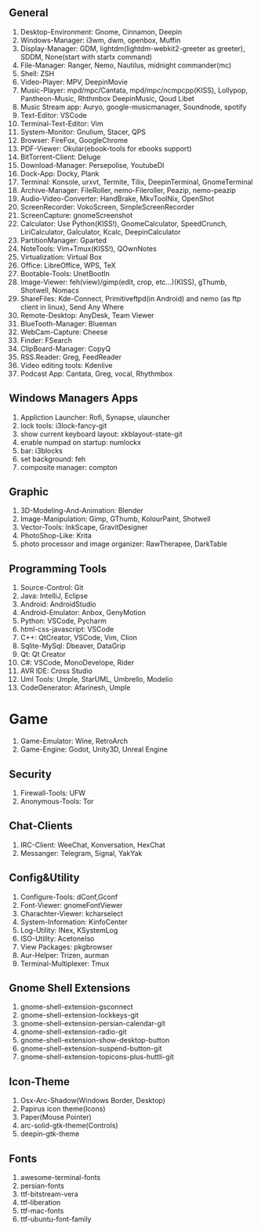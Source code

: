 
## General

1. Desktop-Environment: Gnome, Cinnamon, Deepin
2. Windows-Manager: i3wm, dwm, openbox, Muffin
3. Display-Manager: GDM, lightdm(lightdm-webkit2-greeter as greeter), SDDM, None(start with startx command)
4. File-Manager: Ranger, Nemo, Nautilus, midnight commander(mc)
5. Shell: ZSH
6. Video-Player: MPV, DeepinMovie
7. Music-Player: mpd/mpc/Cantata, mpd/mpc/ncmpcpp(KISS), Lollypop, Pantheon-Music, Rhthmbox DeepinMusic, Qoud Libet
8. Music Stream app: Auryo, google-musicmanager, Soundnode, spotify
8. Text-Editor: VSCode
9. Terminal-Text-Editor: Vim
10. System-Monitor: Gnulium, Stacer, QPS
11. Browser: FireFox, GoogleChrome
12. PDF-Viewer: Okular(ebook-tools for ebooks support)
13. BitTorrent-Client: Deluge
14. Download-Manager: Persepolise, YoutubeDl
15. Dock-App: Docky, Plank
16. Terminal: Konsole, urxvt, Termite, Tilix, DeepinTerminal, GnomeTerminal
17. Archive-Manager: FileRoller, nemo-Fileroller, Peazip, nemo-peazip
18. Audio-Video-Converter: HandBrake, MkvToolNix, OpenShot
19. ScreenRecorder: VokoScreen, SimpleScreenRecorder
20. ScreenCapture: gnomeScreenshot
21. Calculator: Use Python(KISS!), GnomeCalculator, SpeedCrunch, LiriCalculator, Galculator, Kcalc, DeepinCalculator
22. PartitionManager: Gparted
23. NoteTools: Vim+Tmux(KISS!), QOwnNotes
24. Virtualization: Virtual Box
25. Office: LibreOffice, WPS, TeX
26. Bootable-Tools: UnetBootIn
27. Image-Viewer: feh(view)/gimp(edit, crop, etc...)(KISS), gThumb, Shotwell, Nomacs
28. ShareFiles: Kde-Connect, Primitiveftpd(in Android) and nemo (as ftp client in linux), Send Any Where
29. Remote-Desktop: AnyDesk, Team Viewer
30. BlueTooth-Manager: Blueman
31. WebCam-Capture: Cheese
32. Finder: FSearch
33. ClipBoard-Manager: CopyQ
34. RSS.Reader: Greg, FeedReader
35. Video editing tools: Kdenlive
36. Podcast App: Cantata, Greg, vocal, Rhythmbox

## Windows Managers Apps
1. Appliction Launcher: Rofi, Synapse, ulauncher
2. lock tools: i3lock-fancy-git
3. show current keyboard layout: xkblayout-state-git
4. enable numpad on startup: numlockx
5. bar: i3blocks
6. set background: feh
7. composite manager: compton

## Graphic
1. 3D-Modeling-And-Animation: Blender
2. Image-Manipulation: Gimp, GThumb, KolourPaint, Shotwell
3. Vector-Tools: InkScape, GravitDesigner
4. PhotoShop-Like: Krita
5. photo processor and image organizer: RawTherapee, DarkTable

## Programming Tools
1. Source-Control: Git
2. Java: IntelliJ, Eclipse
3. Android: AndroidStudio
4. Android-Emulator: Anbox, GenyMotion
5. Python: VSCode, Pycharm
6. html-css-javascript: VSCode
7. C++: QtCreator, VSCode, Vim, Clion
8. Sqlite-MySql: Dbeaver, DataGrip
9. Qt: Qt Creator
10. C#: VSCode, MonoDevelope, Rider
11. AVR IDE: Cross Studio
12. Uml Tools: Umple, StarUML, Umbrello, Modelio
13. CodeGenerator: Afarinesh, Umple

# Game
1. Game-Emulator: Wine, RetroArch
2. Game-Engine: Godot, Unity3D, Unreal Engine

## Security
1. Firewall-Tools: UFW
2. Anonymous-Tools: Tor

## Chat-Clients
1. IRC-Client: WeeChat, Konversation, HexChat
2. Messanger: Telegram, Signal, YakYak

## Config&Utility
1. Configure-Tools: dConf,Gconf
2. Font-Viewer: gnomeFontViewer
3. Charachter-Viewer: kcharselect
4. System-Information: KinfoCenter
5. Log-Utility: INex, KSystemLog
6. ISO-Utility: AcetoneIso
7. View Packages: pkgbrowser
8. Aur-Helper: Trizen, aurman
9. Terminal-Multiplexer: Tmux

## Gnome Shell Extensions
1. gnome-shell-extension-gsconnect
2. gnome-shell-extension-lockkeys-git
3. gnome-shell-extension-persian-calendar-git
4. gnome-shell-extension-radio-git
5. gnome-shell-extension-show-desktop-button
6. gnome-shell-extension-suspend-button-git
7. gnome-shell-extension-topicons-plus-huttli-git

## Icon-Theme
1. Osx-Arc-Shadow(Windows Border, Desktop)
2. Papirus icon theme(Icons)
3. Paper(Mouse Pointer)
4. arc-solid-gtk-theme(Controls)
5. deepin-gtk-theme

## Fonts
1. awesome-terminal-fonts
2. persian-fonts
3. ttf-bitstream-vera
4. ttf-liberation
5. ttf-mac-fonts
6. ttf-ubuntu-font-family

